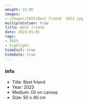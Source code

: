 ```yaml
---
weight: 23.06
images:
- /images/2023/Best friend  2023.jpg
multipleColumn: true
title: Best friend
date: 2023-01-01
tags:
- 2023
- highlight
hideExif: true
hideDate: true
---
```


### Info

- Title: Best friend
- Year: 2023
- Medium: Oil on canvas
- Size: 50 x 40 cm

